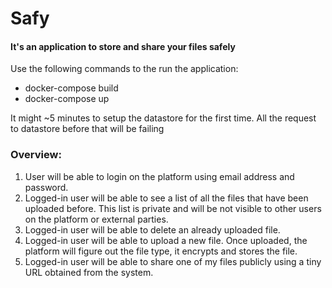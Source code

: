 # Safy
#### It's an application to store and share your files safely


Use the following commands to the run the application:
- docker-compose build
- docker-compose up 

It might ~5 minutes to setup the datastore for the first time. All the request to datastore before that will be failing


### Overview:
1. User will be able to login on the platform using email address and password.
1. Logged-in user will be able to see a list of all the files that have been uploaded before. This list is private and will be not visible to other users on the platform or external parties.
1. Logged-in user will be able to delete an already uploaded file.
1. Logged-in user will be able to upload a new file. Once uploaded, the platform will figure out the file type, it encrypts and stores the file.
1. Logged-in user will be able to share one of my files publicly using a tiny URL obtained from the system.

